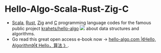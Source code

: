 # Hello-Algo-Scala-Rust-Zig-C
- [Scala](https://www.scala-lang.org/), [Rust](https://www.rust-lang.org/), [Zig](https://ziglang.org/) and [C](https://www.open-std.org/JTC1/SC22/WG14/) programming language codes for the famous public project [krahets/hello-algo](https://github.com/krahets/hello-algo) <img src="https://img.shields.io/github/stars/krahets/hello-algo?style=social"/> about data structures and algorithms.
- Go read this great open access e-book now -> [ hello-algo.com |《Hello, Algorithm》|《 Hello，算法 》](https://www.hello-algo.com/). 